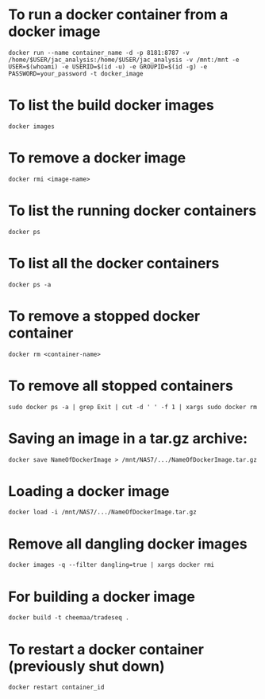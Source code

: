 # To run a docker container from a docker image
    docker run --name container_name -d -p 8181:8787 -v /home/$USER/jac_analysis:/home/$USER/jac_analysis -v /mnt:/mnt -e USER=$(whoami) -e USERID=$(id -u) -e GROUPID=$(id -g) -e PASSWORD=your_password -t docker_image

# To list the build docker images
    docker images
    
# To remove a docker image    
    docker rmi <image-name>
    
# To list the running docker containers
    docker ps
    
# To list all the docker containers
    docker ps -a

# To remove a stopped docker container
    docker rm <container-name>

# To remove all stopped containers
    sudo docker ps -a | grep Exit | cut -d ' ' -f 1 | xargs sudo docker rm



# Saving an image in a tar.gz archive:
    docker save NameOfDockerImage > /mnt/NAS7/.../NameOfDockerImage.tar.gz


# Loading a docker image
    docker load -i /mnt/NAS7/.../NameOfDockerImage.tar.gz
    
# Remove all dangling docker images
    docker images -q --filter dangling=true | xargs docker rmi
    
# For building a docker image
    docker build -t cheemaa/tradeseq .
    
# To restart a docker container (previously shut down)
    docker restart container_id
    
